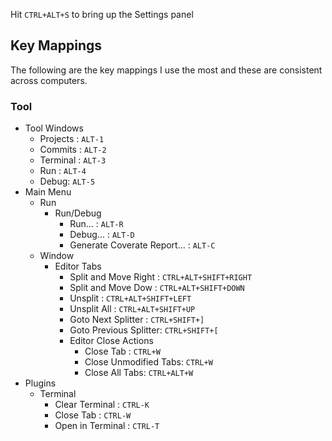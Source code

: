 
Hit `CTRL+ALT+S` to bring up the Settings panel

## Key Mappings

The following are the key mappings I use the most and these are consistent across computers.

### Tool

* Tool Windows
  * Projects : `ALT-1`
  * Commits : `ALT-2`
  * Terminal : `ALT-3`
  * Run : `ALT-4`
  * Debug: `ALT-5`
* Main Menu
  * Run
    * Run/Debug
      * Run... : `ALT-R`
      * Debug... : `ALT-D`
      * Generate Coverate Report... : `ALT-C`
  * Window
    * Editor Tabs
      * Split and Move Right : `CTRL+ALT+SHIFT+RIGHT`
      * Split and Move Dow  : `CTRL+ALT+SHIFT+DOWN`
      * Unsplit : `CTRL+ALT+SHIFT+LEFT`
      * Unsplit All : `CTRL+ALT+SHIFT+UP`
      * Goto Next Splitter : `CTRL+SHIFT+]`
      * Goto Previous Splitter: `CTRL+SHIFT+[`
      * Editor Close Actions
        * Close Tab : `CTRL+W`
        * Close Unmodified Tabs: `CTRL+W`
        * Close All Tabs: `CTRL+ALT+W` 
* Plugins
  * Terminal
    * Clear Terminal : `CTRL-K`
    * Close Tab : `CTRL-W`
    * Open in Terminal : `CTRL-T`
